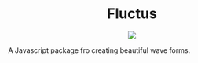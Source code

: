 <h1 align="center">Fluctus</h1>

<p align="center"><img src="https://eagleappteam.com/images/waves2.png"></p>

A Javascript package fro creating beautiful wave forms.
